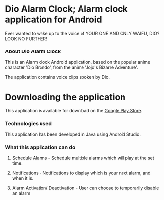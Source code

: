# Dio Alarm Clock; Alarm clock application for Android

Ever wanted to wake up to the voice of YOUR ONE AND ONLY WAIFU, DIO? LOOK NO FURTHER!

### About Dio Alarm Clock
This is an Alarm clock Android application, based on the popular anime character 'Dio Brando', from the anime 'Jojo's Bizarre Adventure'.

The application contains voice clips spoken by Dio.

# Downloading the application

This application is available for download on the [Google Play Store](https://play.google.com/store/apps/details?id=com.alarm.dio.kyoudai.dioalarmclock). 

### Technologies used

This application has been developed in Java using Android Studio.

### What this application can do

1. Schedule Alarms - Schedule multiple alarms which will play at the set time.

2. Notifications - Notifications to display which is your next alarm, and when it is.

3. Alarm Activation/ Deactivation - User can choose to temporarily disable an alarm






